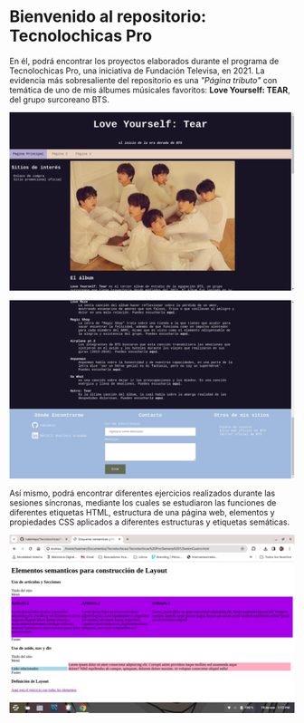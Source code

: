 # Bienvenido al repositorio: Tecnolochicas Pro

En él, podrá encontrar los proyectos elaborados durante el programa de Tecnolochicas Pro, una iniciativa de Fundación Televisa, en 2021.
La evidencia más sobresaliente del repositorio es una *"Página tributo"* con temática de uno de mis álbumes músicales favoritos: **Love Yourself: TEAR**, del grupo surcoreano BTS.

![Vista previa de Paǵina Tributo](RecursosReadme/recurso1.png)


![Vista previa de Paǵina Tributo](RecursosReadme/recurso3.png)


Así mismo, podrá encontrar diferentes ejercicios realizados durante las sesiones síncronas, mediante los cuales se estudiaron las funciones de diferentes etiquetas HTML, estructura de una página web, elementos y propiedades CSS aplicados a diferentes estructuras y etiquetas semáticas.

![Vista previa de Práctica](RecursosReadme/recurso4.png)
